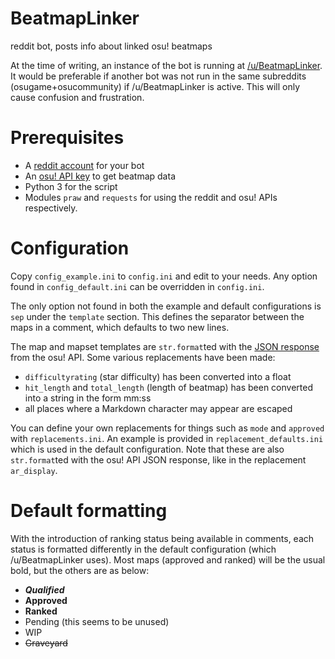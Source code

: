 # BeatmapLinker
reddit bot, posts info about linked osu! beatmaps

At the time of writing, an instance of the bot is running at [/u/BeatmapLinker](https://www.reddit.com/user/BeatmapLinker). It would be preferable if another bot was not run in the same subreddits (osugame+osucommunity) if /u/BeatmapLinker is active. This will only cause confusion and frustration.

# Prerequisites

* A [reddit account](http://reddit.com/register) for your bot
* An [osu! API key](https://osu.ppy.sh/p/api) to get beatmap data
* Python 3 for the script
* Modules `praw` and `requests` for using the reddit and osu! APIs respectively.

# Configuration

Copy `config_example.ini` to `config.ini` and edit to your needs. Any option found in `config_default.ini` can be overridden in `config.ini`.

The only option not found in both the example and default configurations is `sep` under the `template` section. This defines the separator between the maps in a comment, which defaults to two new lines.

The map and mapset templates are `str.format`ted with the [JSON response](https://github.com/peppy/osu-api/wiki#response) from the osu! API. Some various replacements have been made:

* `difficultyrating` (star difficulty) has been converted into a float
* `hit_length` and `total_length` (length of beatmap) has been converted into a string in the form mm:ss
* all places where a Markdown character may appear are escaped

You can define your own replacements for things such as `mode` and `approved` with `replacements.ini`. An example is provided in `replacement_defaults.ini` which is used in the default configuration. Note that these are also `str.format`ted with the osu! API JSON response, like in the replacement `ar_display`.

# Default formatting

With the introduction of ranking status being available in comments, each status is formatted differently in the default configuration (which /u/BeatmapLinker uses). Most maps (approved and ranked) will be the usual bold, but the others are as below:

* ***Qualified***
* **Approved**
* **Ranked**
* Pending (this seems to be unused)
* WIP
* ~~Graveyard~~
